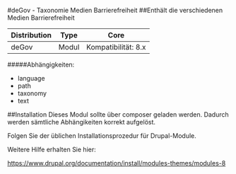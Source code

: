 #deGov - Taxonomie Medien Barrierefreiheit
##Enthält die verschiedenen Medien Barrierefreiheit

Distribution | Type | Core
--- | --- | ---
deGov | Modul |  Kompatibilität: 8.x

#####Abhängigkeiten:
  - language
  - path
  - taxonomy
  - text

##Installation
Dieses Modul sollte über composer geladen werden. Dadurch werden sämtliche Abhängikeiten korrekt aufgelöst.

Folgen Sie der üblichen Installationsprozedur für Drupal-Module.

Weitere Hilfe erhalten Sie hier:

https://www.drupal.org/documentation/install/modules-themes/modules-8
